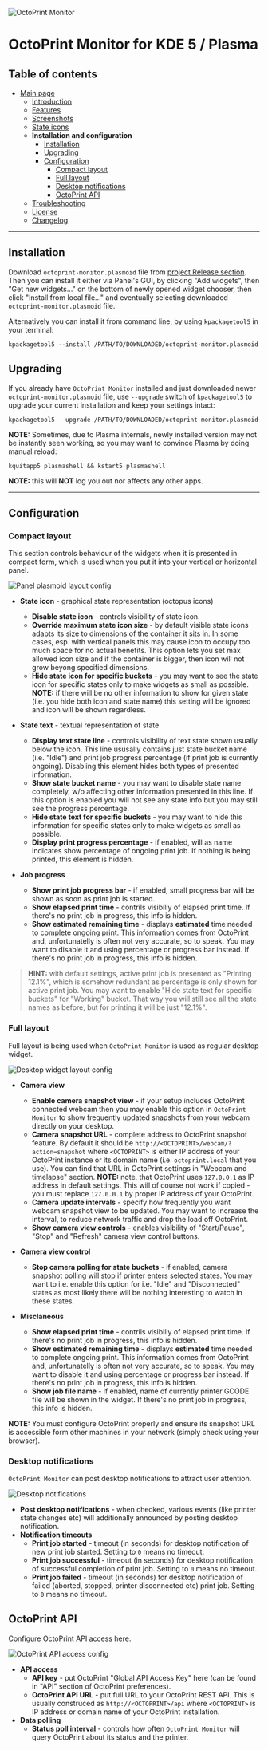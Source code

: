 ![OctoPrint Monitor](img/logo.png)
# OctoPrint Monitor for KDE 5 / Plasma #

## Table of contents ##

 * [Main page](../README.md)
   * [Introduction](../README.md#introduction)
   * [Features](../README.md#features)
   * [Screenshots](../README.md#screenshots)
   * [State icons](states.md)
   * **Installation and configuration**
     * [Installation](#installation)
     * [Upgrading](#upgrading)
     * [Configuration](#configuration)
       * [Compact layout](#compact-layout)
       * [Full layout](#full-layout)
       * [Desktop notifications](#desktop-notifications)
       * [OctoPrint API](#octoprint-api)
   * [Troubleshooting](troubles.md)
   * [License](../README.md/#license)
   * [Changelog](../CHANGES.md)

---

## Installation ##

Download `octoprint-monitor.plasmoid` file from
[project Release section](https://github.com/MarcinOrlowski/octoprint-monitor/releases).
Then you can install it either via Panel's GUI, by clicking "Add widgets", then "Get new widgets..."
on the bottom of newly opened widget chooser, then click "Install from local file..." and eventually
selecting downloaded `octoprint-monitor.plasmoid` file.

Alternatively you can install it from command line, by using `kpackagetool5` in your terminal:

    kpackagetool5 --install /PATH/TO/DOWNLOADED/octoprint-monitor.plasmoid 

## Upgrading ##

If you already have `OctoPrint Monitor` installed and just downloaded newer `octoprint-monitor.plasmoid` file,
use `--upgrade` switch of `kpackagetool5` to upgrade your current installation and keep your settings intact:

    kpackagetool5 --upgrade /PATH/TO/DOWNLOADED/octoprint-monitor.plasmoid

**NOTE:** Sometimes, due to Plasma internals, newly installed version may not be instantly seen working,
so you may want to convince Plasma by doing manual reload:

    kquitapp5 plasmashell && kstart5 plasmashell
    
**NOTE:** this will **NOT** log you out nor affects any other apps. 

---

## Configuration ##

### Compact layout ###

This section controls behaviour of the widgets when it is presented in compact form, which is 
used when you put it into your vertical or horizontal panel.

![Panel plasmoid layout config](img/config-compact.png)

 - **State icon** - graphical state representation (octopus icons)
   - **Disable state icon** - controls visibility of state icon. 
   - **Override maximum state icon size** - by default visible state icons adapts its size to
     dimensions of the container it sits in. In some cases, esp. with vertical panels this may
     cause icon to occupy too much space for no actual benefits. This option lets you set
     max allowed icon size and if the container is bigger, then icon will not grow beyong
     specified dimensions.
   - **Hide state icon for specific buckets** - you may want to see the state icon 
     for specific states only to make widgets as small as possible. **NOTE:** if there will be
     no other information to show for given state (i.e. you hide both icon and state name)
     this setting will be ignored and icon will be shown regardless.

- **State text** - textual representation of state
  - **Display text state line** - controls visibility of text state shown usually below the icon.
    This line ususally contains just state bucket name (i.e. "Idle") and print job progress
    percentage (if print job is currently ongoing). Disabling this element hides both types
    of presented information.
  - **Show state bucket name** - you may want to disable state name completely, w/o affecting
    other information presented in this line. If this option is enabled you will not see any
    state info but you may still see the progress percentage.
  - **Hide state text for specific buckets** - you may want to hide this information
    for specific states only to make widgets as small as possible.
  - **Display print progress percentage** - if enabled, will as name indicates show
    percentage of ongoing print job. If nothing is being printed, this element is hidden.

- **Job progress**
  - **Show print job progress bar** - if enabled, small progress bar will be shown as
    soon as print job is started.
  - **Show elapsed print time** - contrils visibiliy of elapsed print time. If there's
    no print job in progress, this info is hidden.
  - **Show estimated remaining time** - displays **estimated** time needed to complete
    ongoing print. This information comes from OctoPrint and, unfortunatelly is often
    not very accurate, so to speak. You may want to disable it and using percentage
    or progress bar instead. If there's no print job in progress, this info is hidden.


> **HINT:** with default settings, active print job is presented as "Printing 12.1%",
> which is somehow redundant as percentage is only shown for active print job. You may
> want to enable "Hide state text for specific buckets" for "Working" bucket. That way
> you will still see all the state names as before, but for printing it will be just
> "12.1%".
  
### Full layout ###

Full layout is being used when `OctoPrint Monitor` is used as regular desktop widget.

![Desktop widget layout config](img/config-full.png)

 - **Camera view**
   - **Enable camera snapshot view** - if your setup includes OctoPrint connected webcam
     then you may enable this option in `OctoPrint Monitor` to show frequently updated
     snapshots from your webcam directly on your desktop.
   - **Camera snapshot URL** - complete address to OctoPrint snapshot feature. By default
     it should be `http://<OCTOPRINT>/webcam/?action=snapshot` where `<OCTOPRINT>` is either
     IP address of your OctoPrint instance or its domain name (i.e. `octoprint.local` that
     you use). You can find that URL in OctoPrint settings in "Webcam and timelapse" section.
     **NOTE:** note, that OctoPrint uses `127.0.0.1` as IP address in default settings. This
     will of course not work if copied - you must replace `127.0.0.1` by proper IP address
     of your OctoPrint.
   - **Camera update intervals** - specify how frequently you want webcam snapshot view
     to be updated. You may want to increase the interval, to reduce network traffic and
     drop the load off OctoPrint.
   - **Show camera view controls** - enables visibility of "Start/Pause", "Stop" and 
     "Refresh" camera view control buttons.

 - **Camera view control**
   - **Stop camera polling for state buckets** - if enabled, camera snapshot polling
     will stop if printer enters selected states. You may want to i.e. enable this
     option for i.e. "Idle" and "Disconnected" states as most likely there will be nothing
     interesting to watch in these states.  
 - **Misclaneous**
   - **Show elapsed print time** - contrils visibiliy of elapsed print time. If there's
     no print job in progress, this info is hidden.
   - **Show estimated remaining time** - displays **estimated** time needed to complete
     ongoing print. This information comes from OctoPrint and, unfortunatelly is often
     not very accurate, so to speak. You may want to disable it and using percentage
     or progress bar instead. If there's no print job in progress, this info is hidden.
   - **Show job file name** - if enabled, name of currently printer GCODE file will
     be shown in the widget. If there's no print job in progress, this info is hidden.
   
 **NOTE:** You must configure OctoPrint properly and ensure its snapshot URL is accessible
 form other machines in your network (simply check using your browser).   

### Desktop notifications ###

`OctoPrint Monitor` can post desktop notifications to attract user attention. 

![Desktop notifications](img/config-notifications.png)

 - **Post desktop notifications** - when checked, various events (like printer state changes etc)
   will additionally announced by posting desktop notification.
 - **Notification timeouts**
   - **Print job started** - timeout (in seconds) for desktop notification of new print job started. 
     Setting to `0` means no timeout.
   - **Print job successful** - timeout (in seconds) for desktop notification of successful completion
     of print job. Setting to `0` means no timeout.
   - **Print job failed** - timeout (in seconds) for desktop notification of failed (aborted, stopped,
     printer disconnected etc) print job. Setting to `0` means no timeout.

## OctoPrint API ##

Configure OctoPrint API access here.

![OctoPrint API access config](img/config-api.png)

 - **API access**
   - **API key** - put OctoPrint "Global API Access Key" here (can be found in "API"
     section of OctoPrint preferences).
   - **OctoPrint API URL** - put full URL to your OctoPrint REST API. This is usually
     construced as `http://<OCTOPRINT>/api` where `<OCTOPRINT>` is IP address or domain
     name of your OctoPrint installation.
 - **Data polling**
   - **Status poll interval** - controls how often `OctoPrint Monitor` will query
     OctoPrint about its status and the printer. 

